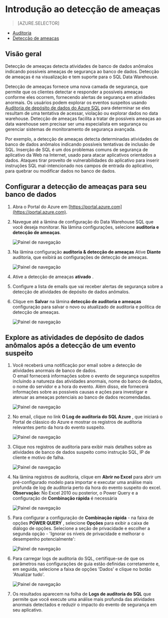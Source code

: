 <properties
   pageTitle="Introdução ao detecção de ameaças de depósito de dados do SQL"
   description="Como começar com a detecção de ameaças"
   services="sql-data-warehouse"
   documentationCenter=""
   authors="lodipalm"
   manager="barbkess"
   editor=""/>

<tags
   ms.service="sql-data-warehouse"
   ms.devlang="NA"
   ms.topic="article"
   ms.tgt_pltfrm="NA"
   ms.workload="data-services"
   ms.date="09/24/2016"
   ms.author="lodipalm;sonyama;barbkess"/>


# <a name="get-started-with-threat-detection"></a>Introdução ao detecção de ameaças

> [AZURE.SELECTOR]
- [Auditoria](sql-data-warehouse-auditing-overview.md)
- [Detecção de ameaças](sql-data-warehouse-security-threat-detection.md)

## <a name="overview"></a>Visão geral

Detecção de ameaças detecta atividades de banco de dados anômalos indicando possíveis ameaças de segurança ao banco de dados. Detecção de ameaças é na visualização e tem suporte para o SQL Data Warehouse.

Detecção de ameaças fornece uma nova camada de segurança, que permite que os clientes detectar e responder a possíveis ameaças conforme eles ocorrem, fornecendo alertas de segurança em atividades anormais. Os usuários podem explorar os eventos suspeitos usando [Auditoria de depósito de dados do Azure SQL](sql-data-warehouse-auditing-overview.md) para determinar se eles resultam de uma tentativa de acessar, violação ou explorar dados no data warehouse.
Detecção de ameaças facilita a tratar de possíveis ameaças ao data warehouse sem precisar ser uma especialista em segurança ou gerenciar sistemas de monitoramento de segurança avançada.

Por exemplo, a detecção de ameaças detecta determinadas atividades de banco de dados anômalos indicando possíveis tentativas de inclusão de SQL. Inserção de SQL é um dos problemas comuns de segurança de aplicativo da Web na Internet, usado para atacar aplicativos orientados a dados. Ataques tirar proveito de vulnerabilidades do aplicativo para inserir instruções SQL mal-intencionado nos campos de entrada do aplicativo, para quebrar ou modificar dados no banco de dados.


## <a name="set-up-threat-detection-for-your-database"></a>Configurar a detecção de ameaças para seu banco de dados

1. Abra o Portal do Azure em [https://portal.azure.com](https://portal.azure.com).

2. Navegue até a lâmina de configuração do Data Warehouse SQL que você deseja monitorar. Na lâmina configurações, selecione **auditoria e detecção de ameaças**.

    ![Painel de navegação][1]

3. Na lâmina configuração **auditoria & detecção de ameaças** Ative **Diante** auditoria, que exibirá as configurações de detecção de ameaças.

    ![Painel de navegação][2]

4. Ative a detecção de ameaças **ativado** .

5. Configure a lista de emails que vai receber alertas de segurança sobre a detecção de atividades de depósito de dados anômalos.

6. Clique em **Salvar** na lâmina **detecção de auditoria e ameaças** configuração para salvar o novo ou atualizado de auditoria e política de detecção de ameaças.

    ![Painel de navegação][3]


## <a name="explore-anomalous-data-warehouse-activities-upon-detection-of-a-suspicious-event"></a>Explore as atividades de depósito de dados anômalos após a detecção de um evento suspeito

1. Você receberá uma notificação por email sobre a detecção de atividades anormais de banco de dados. <br/>
O email fornecerá informações sobre o evento de segurança suspeitos incluindo a natureza das atividades anormais, nome do banco de dados, o nome do servidor e a hora do evento. Além disso, ele fornecerá informações sobre as possíveis causas e ações para investigar e atenuar as ameaças potenciais ao banco de dados recomendadas.<br/>

    ![Painel de navegação][4]

2. No email, clique no link **O Log de auditoria do SQL Azure** , que iniciará o Portal de clássico do Azure e mostrar os registros de auditoria relevantes perto da hora do evento suspeito.

    ![Painel de navegação][5]

3. Clique nos registros de auditoria para exibir mais detalhes sobre as atividades de banco de dados suspeito como instrução SQL, IP de cliente e motivo de falha.

    ![Painel de navegação][6]

4. Na lâmina registros de auditoria, clique em **Abrir no Excel** para abrir um pré-configurado modelo para importar e executar uma análise mais profunda de log de auditoria perto da hora do evento suspeito do excel.<br/>
**Observação:** No Excel 2010 ou posterior, o Power Query e a configuração de **Combinação rápida** é necessária

    ![Painel de navegação][7]

5. Para configurar a configuração de **Combinação rápida** - na faixa de opções **POWER QUERY** , selecione **Opções** para exibir a caixa de diálogo de opções. Selecione a seção de privacidade e escolher a segunda opção - 'Ignorar os níveis de privacidade e melhorar o desempenho potencialmente':

    ![Painel de navegação][8]

6. Para carregar logs de auditoria do SQL, certifique-se de que os parâmetros nas configurações de guia estão definidas corretamente e, em seguida, selecione a faixa de opções 'Dados' e clique no botão 'Atualizar tudo'.

    ![Painel de navegação][9]

7. Os resultados aparecem na folha de **Logs de auditoria do SQL** que permite que você execute uma análise mais profunda das atividades anormais detectados e reduzir o impacto do evento de segurança em seu aplicativo.


<!--Image references-->
[1]: ./media/sql-data-warehouse-security-threat-detection/1_td_click_on_settings.png
[2]: ./media/sql-data-warehouse-security-threat-detection/2_td_turn_on_auditing.png
[3]: ./media/sql-data-warehouse-security-threat-detection/3_td_turn_on_threat_detection.png
[4]: ./media/sql-data-warehouse-security-threat-detection/4_td_email.png
[5]: ./media/sql-data-warehouse-security-threat-detection/5_td_audit_records.png
[6]: ./media/sql-data-warehouse-security-threat-detection/6_td_audit_record_details.png
[7]: ./media/sql-data-warehouse-security-threat-detection/7_td_audit_records_open_excel.png
[8]: ./media/sql-data-warehouse-security-threat-detection/8_td_excel_fast_combine.png
[9]: ./media/sql-data-warehouse-security-threat-detection/9_td_excel_parameters.png
